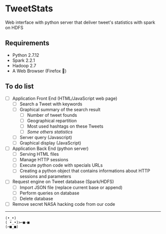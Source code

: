 # TweetStats
Web interface with python server that deliver tweet's statistics with spark on HDFS

## Requirements
- Python 2.7.12
- Spark 2.2.1
- Hadoop 2.7
- A Web Browser (Firefox 💖)

## To do list

- [ ] Application Front End (HTML/JavaScript web page)
  - [ ] Search a Tweet with keywords
  - [ ] Graphical summary of the search result
    - [ ] Number of tweet founds
    - [ ] Geographical repartition
    - [ ] Most used hashtags on these Tweets
    - [ ] _Some others statistics_
  - [ ] Server query (Javascript)
  - [ ] Graphical display (JavaScript)
- [ ] Application Back End (python server)
  - [ ] Serving HTML files
  - [ ] Manage HTTP sessions
  - [ ] Execute python code with specials URLs
  - [ ] Creating a python object that contains informations about HTTP sessions and parameters
- [ ] Request engine on Tweet database (Spark/HDFS)
  - [ ] Import JSON file (replace current base or append)
  - [ ] Perform queries on database
  - [ ] Delete database
- [ ] Remove secret NASA hacking code from our code

---

```
(•_•)
( •_•)>⌐■-■
(⌐■_■)
```
